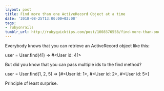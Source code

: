 ```yaml
---
layout: post
title: Find more than one ActiveRecord Object at a time
date: '2010-08-25T13:00:00+02:00'
tags:
- rubyonrails
tumblr_url: http://rubyquicktips.com/post/1008376558/find-more-than-one-activerecord-object-at-a-time
---
```

Everybody knows that you can retrieve an ActiveRecord object like this:

user = User.find(41)
=> #<User id: 41>


But did you know that you can pass multiple ids to the find method?

user = User.find(1, 2, 5)
=> [#<User id: 1>, #<User id: 2>, #<User id: 5>]


Principle of least surprise.
